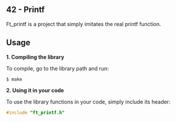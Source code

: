## 42 - Printf

Ft_printf is a project that simply imitates the real printf function.

## Usage

**1. Compiling the library**

To compile, go to the library path and run:

  ```
$ make
  ```

**2. Using it in your code**

To use the library functions in your code, simply include its header:

```C
#include "ft_printf.h"
```
